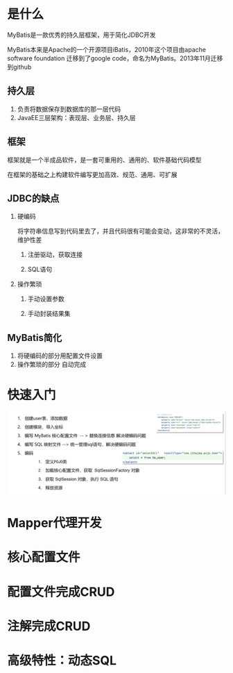 # 是什么

MyBatis是一款优秀的持久层框架，用于简化JDBC开发

MyBatis本来是Apache的一个开源项目iBatis，2010年这个项目由apache software foundation 迁移到了google code，命名为MyBatis。2013年11月迁移到github



## 持久层

1. 负责将数据保存到数据库的那一层代码
2. JavaEE三层架构：表现层、业务层、持久层



## 框架

框架就是一个半成品软件，是一套可重用的、通用的、软件基础代码模型

在框架的基础之上构建软件编写更加高效、规范、通用、可扩展



## JDBC的缺点

1. 硬编码

   将字符串信息写到代码里去了，并且代码很有可能会变动，这非常的不灵活，维护性差

   1. 注册驱动，获取连接

   2. SQL语句

      

2. 操作繁琐

   1. 手动设置参数

   2. 手动封装结果集



## MyBatis简化

1. 将硬编码的部分用配置文件设置
2. 操作繁琐的部分 自动完成



# 快速入门

![image-20220926225030215](picture/image-20220926225030215.png)

# Mapper代理开发

# 核心配置文件

# 配置文件完成CRUD

# 注解完成CRUD

# 高级特性：动态SQL